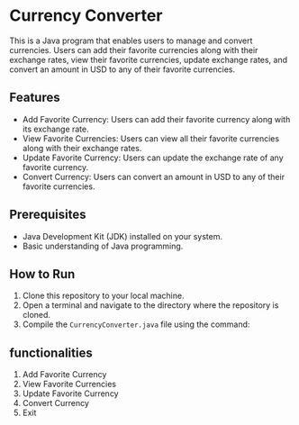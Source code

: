 # Currency Converter

This is a Java program that enables users to manage and convert currencies. Users can add their favorite currencies along with their exchange rates, view their favorite currencies, update exchange rates, and convert an amount in USD to any of their favorite currencies.

## Features

- Add Favorite Currency: Users can add their favorite currency along with its exchange rate.
- View Favorite Currencies: Users can view all their favorite currencies along with their exchange rates.
- Update Favorite Currency: Users can update the exchange rate of any favorite currency.
- Convert Currency: Users can convert an amount in USD to any of their favorite currencies.

## Prerequisites

- Java Development Kit (JDK) installed on your system.
- Basic understanding of Java programming.

## How to Run

1. Clone this repository to your local machine.
2. Open a terminal and navigate to the directory where the repository is cloned.
3. Compile the `CurrencyConverter.java` file using the command:

## functionalities
1. Add Favorite Currency
2. View Favorite Currencies
3. Update Favorite Currency
4. Convert Currency
5. Exit
